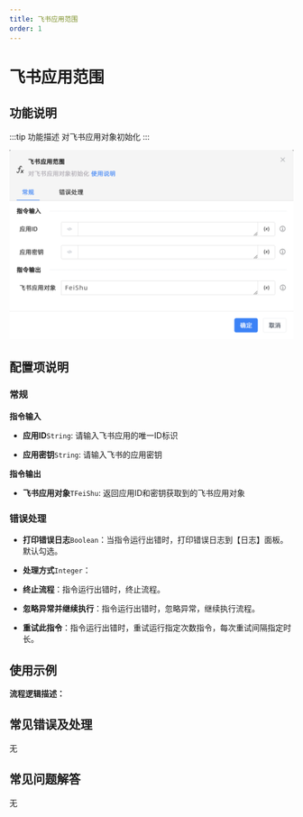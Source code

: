 ```yaml
---
title: 飞书应用范围
order: 1
---
```


# 飞书应用范围

## 功能说明

:::tip 功能描述
对飞书应用对象初始化
:::

![飞书应用范围](../../../assets/飞书应用范围_command.png)

## 配置项说明

### 常规

**指令输入**

- **应用ID**`String`: 请输入飞书应用的唯一ID标识

- **应用密钥**`String`: 请输入飞书的应用密钥


**指令输出**

- **飞书应用对象**`TFeiShu`: 返回应用ID和密钥获取到的飞书应用对象

### 错误处理

- **打印错误日志**`Boolean`：当指令运行出错时，打印错误日志到【日志】面板。默认勾选。

- **处理方式**`Integer`：

 - **终止流程**：指令运行出错时，终止流程。

 - **忽略异常并继续执行**：指令运行出错时，忽略异常，继续执行流程。

 - **重试此指令**：指令运行出错时，重试运行指定次数指令，每次重试间隔指定时长。

## 使用示例

**流程逻辑描述：** 

## 常见错误及处理

无

## 常见问题解答

无

